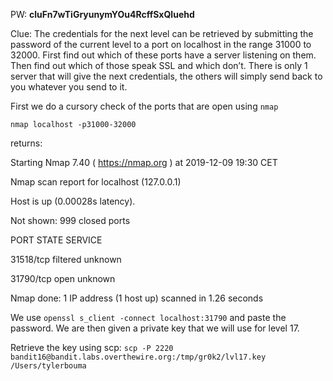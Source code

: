 PW: **cluFn7wTiGryunymYOu4RcffSxQluehd**

Clue: The credentials for the next level can be retrieved by submitting the password of the current level to a port on localhost in the range 31000 to 32000. First find out which of these ports have a server listening on them. Then find out which of those speak SSL and which don’t. There is only 1 server that will give the next credentials, the others will simply send back to you whatever you send to it.

First we do a cursory check of the ports that are open using `nmap`

`nmap localhost -p31000-32000`

returns:

Starting Nmap 7.40 ( https://nmap.org ) at 2019-12-09 19:30 CET

Nmap scan report for localhost (127.0.0.1)

Host is up (0.00028s latency).

Not shown: 999 closed ports

PORT      STATE    SERVICE

31518/tcp filtered unknown

31790/tcp open     unknown

Nmap done: 1 IP address (1 host up) scanned in 1.26 seconds

We use `openssl s_client -connect localhost:31790` and paste the password. We are then given a private key that we will use for level 17.

Retrieve the key using scp: `scp -P 2220 bandit16@bandit.labs.overthewire.org:/tmp/gr0k2/lvl17.key /Users/tylerbouma`
